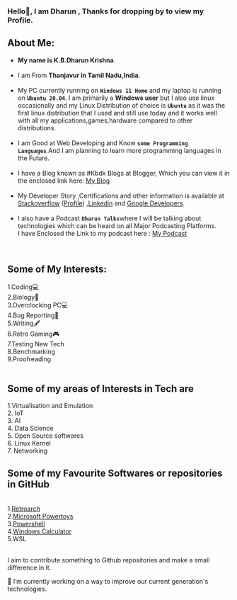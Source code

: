 ### Hello👋, I am Dharun , Thanks for dropping by to view my Profile. <br>
<!--
**kbdharun/kbdharun** is a ✨ _special_ ✨ repository because its `README.md` (this file) appears on your GitHub profile.
Here are some ideas to get you started:

- 🔭 I’m currently working on ...
- 🌱 I’m currently learning ...
- 👯 I’m looking to collaborate on ...
- 🤔 I’m looking for help with ...
- 💬 Ask me about ...
- 📫 How to reach me: ...
- 😄 Pronouns: ...
- ⚡ Fun fact: ...
-->

<h2><b>About Me:</b></h2>
<ul>
  <li><b>My name is K.B.Dharun Krishna</b>. </li><br>

<li>I am From <b>Thanjavur in Tamil Nadu,India</b>.</li><br>

  <li>My PC currently running on <b><code>Windows 11 Home</code></b> and my laptop is running on <b><code>Ubuntu 20.04</code></b>. I am primarily a <b>Windows user</b> but I also use linux occasionally and my Linux Distribution of choice is <b><code>Ubuntu</code></b> as it was the first linux distribution that I used and still use today and it works well with all my applications,games,hardware compared to other distributions. </li><br>

<li>I am Good at Web Developing and Know <b><code>some Programming Languages</code></b>.And I am planning to learn more programming languages in the Future.</li><br>
  
<li>I have a Blog known as #Kbdk Blogs at Blogger, Which you can view it in the enclosed link here:  <a href="https://kbdkblogs.blogspot.com">My Blog</a></li><br>
  
<li> My Developer Story ,Certifications and other information is available at <a href="https://stackoverflow.com/story/kbdharun">Stackoverflow</a> (<a href="https://stackoverflow.com/users/15733296/k-b-dharun-krishna">Profile</a>) ,<a href="https://www.linkedin.com/in/kbdk/">Linkedin</a> and <a href="https://g.dev/kbdharun">Google Developers</a>.</li><br>

<li>I also have a Podcast <code><b>Dharun Talks</b></code>where I will be talking about technologies which can be heard on all Major Podcasting Platforms.<br> I have Enclosed the Link to my podcast here : <a href="https://anchor.fm/kbdharun-krishna">My Podcast</a></li>
</ul>
<br>
<h2>Some of My Interests:</h2>
1.Coding💻<br>
2.Biology🦠<br>
3.Overclocking PC💻<br>
4.Bug Reporting🐛<br>
5.Writing🖋️<br>
6.Retro Gaming🎮<br>
7.Testing New Tech<br>
8.Benchmarking<br>
9.Proofreading<br>
<br>
<h2>Some of my areas of Interests in Tech are</h2>
1.Virtualisation and Emulation<br>
2. IoT<br>
3. AI<br>
4. Data Science<br>
5. Open Source softwares<br>
6. Linux Kernel<br>
7. Networking <br>
<h2>Some of my Favourite Softwares or repositories in GitHub</h2><br>
1.<a href="https://github.com/libretro/RetroArch">Retroarch</a><br>
2.<a href="https://github.com/microsoft/PowerToys">Microsoft Powertoys</a><br>
3.<a href="https://github.com/PowerShell/PowerShell">Powershell</a><br>
4.<a href="https://github.com/microsoft/calculator">Windows Calculator</a><br>
5.WSL<br><br>

I aim to contribute something to Github repositories and make a small difference in it. 

🔭 I’m currently working on a way to improve our current generation's technologies.
